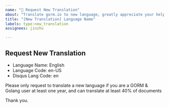 ```yaml
---
name: "🍻 Request New Translation"
about: "Translate gorm.io to new language, greatly appreciate your help 🚀"
title: "[New Translation] Language Name"
labels: type:new_translation
assignees: jinzhu

---
```


## Request New Translation

* Language Name: English
* Language Code: en-US
* Disqus Lang Code: en

Please only request to translate a new language if you are a GORM & Golang user at least one year, and can translate at least 40% of documents

Thank you.
